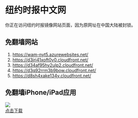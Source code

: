 <h1>纽约时报中文网</h1>
<p>你正在访问纽约时报镜像网站页面，因为原网址在中国大陆被封锁。</p>
<h2>免翻墙网站</h2>
<ol>
<li><a href="https://wam-nyt5.azurewebsites.net/" target="1">https://wam-nyt5.azurewebsites.net/</a></li>
<li><a href="https://d3jri41xoft0v0.cloudfront.net/" target="2">https://d3jri41xoft0v0.cloudfront.net/</a></li>
<li><a href="https://d34af95hy2ulp2.cloudfront.net/" target="3">https://d34af95hy2ulp2.cloudfront.net/</a></li>
<li><a href="https://d3q92rrm3b9bow.cloudfront.net/" target="4">https://d3q92rrm3b9bow.cloudfront.net/</a></li>
<li><a href="https://d8sh4xake134y.cloudfront.net/" target="5">https://d8sh4xake134y.cloudfront.net/</a></li>
</ol>
<h2>免翻墙iPhone/iPad应用</h2>
<p>
	<a href="https://itunes.apple.com/cn/app/niu-yue-shi-bao-zhong-wen-wang/id807498298?mt=8">
		<img src="icon175x175.jpeg" />
		<br/>点击下载
	</a>
</p>